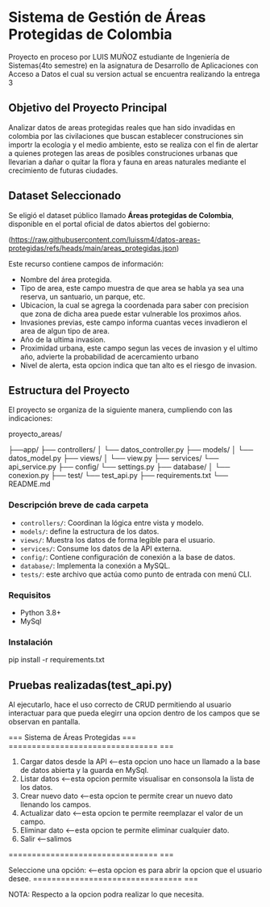 # Sistema de Gestión de Áreas Protegidas de Colombia
Proyecto en proceso por LUIS MUÑOZ estudiante de Ingeniería de Sistemas(4to semestre) en la asignatura de Desarrollo de Aplicaciones con Acceso a Datos el cual su version actual se encuentra realizando la entrega 3


## Objetivo del Proyecto Principal 
Analizar datos de areas protegidas reales que han sido invadidas en colombia por las civilaciones que buscan establecer construciones sin importr la ecologia y el medio ambiente, esto se realiza con el fin de alertar a quienes protegen las areas de posibles construciones urbanas que llevarian a dañar o quitar la flora y fauna en areas naturales mediante el crecimiento de futuras ciudades.  


## Dataset Seleccionado
Se eligió el dataset público llamado **Áreas protegidas de Colombia**, disponible en el portal oficial de datos abiertos del gobierno:

(https://raw.githubusercontent.com/luissm4/datos-areas-protegidas/refs/heads/main/areas_protegidas.json)

Este recurso contiene campos de información:

- Nombre del área protegida.
- Tipo de area, este campo muestra de que area se habla ya sea una reserva, un santuario, un parque, etc.
- Ubicacion, la cual se agrega la coordenada para saber con precision que zona de dicha area puede estar vulnerable los proximos años.
- Invasiones previas, este campo informa cuantas veces invadieron el area de algun tipo de area.
- Año de la ultima invasion.
- Proximidad urbana, este campo segun las veces de invasion y el ultimo año, advierte la probabilidad de acercamiento urbano
- Nivel de alerta, esta opcion indica que tan alto es el riesgo de invasion.

  
## Estructura del Proyecto
El proyecto se organiza de la siguiente manera, cumpliendo con las indicaciones:

proyecto_areas/

├──app/
    ├── controllers/
    │   └── datos_controller.py
    ├── models/
    │   └── datos_model.py
    ├── views/
    │   └── view.py
    ├── services/
        └── api_service.py
├── config/
    └── settings.py
├── database/
│   └── conexion.py
├── test/
    └── test_api.py
├── requirements.txt
└── README.md


### Descripción breve de cada carpeta
- `controllers/`: Coordinan la lógica entre vista y modelo.
- `models/`: define la estructura de los datos.
- `views/`: Muestra los datos de forma legible para el usuario.
- `services/`: Consume los datos de la API externa.
- `config/`: Contiene configuración de conexión a la base de datos.
- `database/`: Implementa la conexión a MySQL.
- `tests/`: este archivo que actúa como punto de entrada con menú CLI.


### Requisitos
- Python 3.8+
- MySql


### Instalación
pip install -r requirements.txt


##  Pruebas realizadas(test_api.py)
Al ejecutarlo, hace el uso correcto de CRUD permitiendo al usuario interactuar para que pueda elegirr una opcion dentro de los campos que se observan en pantalla. 
 
=== Sistema de Áreas Protegidas ===
================================ ===
1. Cargar datos desde la API           <--esta opcion uno hace un llamado a la base de datos abierta y la guarda en MySql.
2. Listar datos                        <--esta opcion permite visualisar en consonsola la lista de los datos.
3. Crear nuevo dato                    <--esta opcion te permite crear un nuevo dato llenando los campos. 
4. Actualizar dato                     <--esta opcion te permite reemplazar el valor de un campo.
5. Eliminar dato                       <--esta opcion te permite eliminar cualquier dato.
6. Salir                               <--salimos
   
================================ ===

Seleccione una opción:                 <--esta opcion es para abrir la opcion que el usuario desee.
================================ ===

NOTA: Respecto a la opcion podra realizar lo que necesita.
